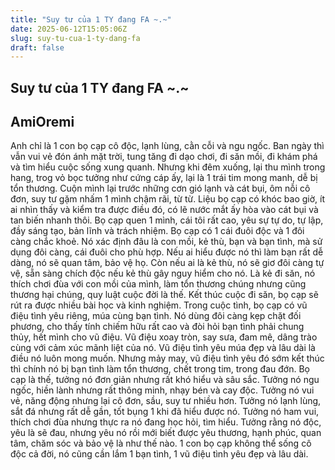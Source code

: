 ```yaml
---
title: "Suy tư của 1 TY đang FA ~.~"
date: 2025-06-12T15:05:06Z
slug: suy-tu-cua-1-ty-dang-fa
draft: false
---
```


## Suy tư của 1 TY đang FA ~.~

## AmiOremi

Anh chỉ là 1 con bọ cạp cô độc, lạnh lùng, cằn cỗi và ngu ngốc. 
Ban ngày thì vẫn vui vẻ đón ánh mặt trời, tung tăng đi dạo chơi, đi săn mồi, đi khám phá và tìm hiểu cuộc sống xung quanh. 
Nhưng khi đêm xuống, lại thu mình trong hang, trog vỏ bọc tưởng như cứng cáp ấy, lại là 1 trái tim mong manh, dễ bị tổn thương. 
Cuộn mình lại trước những cơn gió lạnh và cát bụi, ôm nỗi cô đơn, suy tư gặm nhấm 1 mình chậm rãi, từ từ.
Liệu bọ cạp có khóc bao giờ, ít ai nhìn thấy và kiểm tra được điều đó, có lẽ nước mắt ấy hòa vào cát bụi và tan biến nhanh thôi.
Bọ cạp quen 1 mình, cái tôi rất cao, yêu sự tự do, tự lập, đầy sáng tạo, bản lĩnh và trách nhiệm. 
Bọ cạp có 1 cái đuôi độc và 1 đôi càng chắc khoẻ.
Nó xác định đâu là con mồi, kẻ thù, bạn và bạn tình, mà sử dụng đôi càng, cái đuôi cho phù hợp. 
Nếu ai hiểu được nó thì làm bạn rất dễ dàng, nó sẽ quan tâm, bảo vệ họ.
Còn nếu ai là kẻ thù, nó sẽ giơ đôi càng tự vệ, sẵn sàng chích độc nếu kẻ thù gây nguy hiểm cho nó.
Là kẻ đi săn, nó thích chơi đùa với con mồi của mình, làm tổn thương chúng nhưng cũng thương hại chúng, quy luật cuộc đời là thế.
Kết thúc cuộc đi săn, bọ cạp sẽ rút ra được nhiều bài học và kinh nghiệm.
Trong cuộc tình, bọ cạp có vũ điệu tình yêu riêng, múa cùng bạn tình.
Nó dùng đôi càng kẹp chặt đối phương, cho thấy tính chiếm hữu rất cao và đòi hỏi bạn tình phải chung thủy, hết mình cho vũ điệu.
Vũ điệu xoay tròn, say sưa, đam mê, dâng trào cùng với cảm xúc mãnh liệt của nó.
Vũ điệu tình yêu múa đẹp và lâu dài là điều nó luôn mong muốn.
Nhưng mảy may, vũ điệu tình yêu đó sớm kết thúc thì chính nó bị bạn tình làm tổn thương, chết trong tim, trong đau đớn.
Bọ cạp là thế, tưởng nó đơn giản nhưng rất khó hiểu và sâu sắc.
Tưởng nó ngu ngốc, hiền lành nhưng rất thông minh, nhạy bén và cay độc.
Tưởng nó vui vẻ, năng động nhưng lại cô đơn, sầu, suy tư nhiều hơn.
Tưởng nó lạnh lùng, sắt đá nhưng rất dễ gần, tốt bụng 1 khi đã hiểu được nó.
Tưởng nó ham vui, thích chơi đùa nhưng thực ra nó đang học hỏi, tìm hiểu.
Tưởng rằng nó độc, yêu là sẽ đau, nhưng yêu nó rồi mới biết được yêu thương, hạnh phúc, quan tâm, chăm sóc và bảo vệ là như thế nào.
1 con bọ cạp không thể sống cô độc cả đời, nó cũng cần lắm 1 bạn tình, 1 vũ điệu tình yêu đẹp và lâu dài.